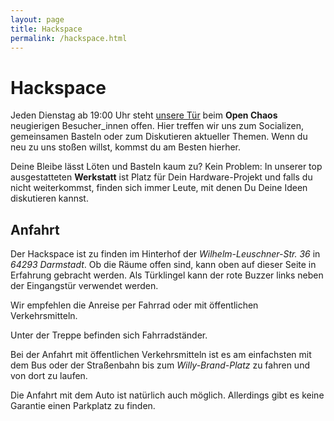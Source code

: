 ```yaml
---
layout: page
title: Hackspace
permalink: /hackspace.html
---
```


# Hackspace

Jeden Dienstag ab 19:00 Uhr steht [unsere Tür](http://www.openstreetmap.org/node/546876934) beim **Open Chaos** neugierigen Besucher_innen offen.
Hier treffen wir uns zum Socializen, gemeinsamen Basteln oder zum Diskutieren
aktueller Themen. Wenn du neu zu uns stoßen willst, kommst du am Besten
hierher.

Deine Bleibe lässt Löten und Basteln kaum zu? Kein Problem: In unserer top ausgestatteten **Werkstatt** ist Platz für Dein Hardware-Projekt und falls du nicht weiterkommst, finden sich immer Leute, mit denen Du Deine Ideen diskutieren kannst.

## Anfahrt

Der Hackspace ist zu finden im Hinterhof der *Wilhelm-Leuschner-Str. 36* in *64293 Darmstadt*.
Ob die Räume offen sind, kann oben auf dieser Seite in Erfahrung gebracht werden. Als Türklingel kann der rote Buzzer links neben der Eingangstür verwendet werden.

Wir empfehlen die Anreise per Fahrrad oder mit öffentlichen Verkehrsmitteln.

Unter der Treppe befinden sich Fahrradständer.

Bei der Anfahrt mit öffentlichen Verkehrsmitteln ist es am einfachsten mit dem Bus oder der Straßenbahn bis zum *Willy-Brand-Platz* zu fahren und von dort zu laufen.

Die Anfahrt mit dem Auto ist natürlich auch möglich. Allerdings gibt es keine Garantie einen Parkplatz zu finden.

